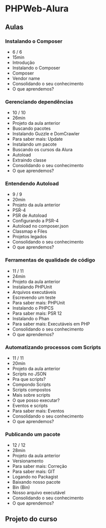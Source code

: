 # PHPWeb-Alura

## Aulas

### Instalando o Composer

- 6 / 6
- 15min
- Introdução
- Instalando o Composer
- Composer
- Vendor name
- Consolidando o seu conhecimento
- O que aprendemos?

### Gerenciando dependências

- 10 / 10
- 26min
- Projeto da aula anterior
- Buscando pacotes
- Instalando Guzzle e DomCrawler
- Para saber mais: Update
- Instalando um pacote
- Buscando os cursos da Alura
- Autoload
- Extraindo classe
- Consolidando o seu conhecimento
- O que aprendemos?

### Entendendo Autoload

- 9 / 9
- 20min
- Projeto da aula anterior
- PSR-4
- PSR de Autoload
- Configurando a PSR-4
- Autoload no composer.json
- Classmap e Files
- Projetos legados
- Consolidando o seu conhecimento
- O que aprendemos?

### Ferramentas de qualidade de código

- 11 / 11
- 24min
- Projeto da aula anterior
- Instalando PHPUnit
- Arquivos executáveis
- Escrevendo um teste
- Para saber mais: PHPUnit
- Instalando o PHPCS
- Para saber mais: PSR 12
- Instalando o Phan
- Para saber mais: Executáveis em PHP
- Consolidando o seu conhecimento
- O que aprendemos?

### Automatizando processos com Scripts

- 11 / 11
- 20min
- Projeto da aula anterior
- Scripts no JSON
- Pra que scripts?
- Compondo Scripts
- Scripts compostos
- Mais sobre scripts
- O que posso executar?
- Eventos e scripts
- Para saber mais: Eventos
- Consolidando o seu conhecimento
- O que aprendemos?

### Publicando um pacote

- 12 / 12
- 28min
- Projeto da aula anterior
- Versionamento
- Para saber mais: Correção
- Para saber mais: GIT
- Logando no Packagist
- Baixando nosso pacote
- Bin (Bin)
- Nosso arquivo executável
- Consolidando o seu conhecimento
- O que aprendemos?

## Projeto do curso

